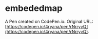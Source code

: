 # embededmap

A Pen created on CodePen.io. Original URL: [https://codepen.io/4ryana/pen/rNrryyQ](https://codepen.io/4ryana/pen/rNrryyQ).

